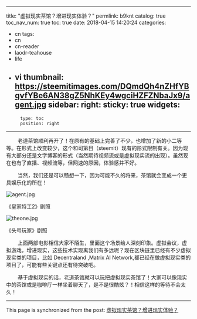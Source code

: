 
---
title: "虚拟现实茶馆？增进现实体验？"
permlink: b9knt
catalog: true
toc_nav_num: true
toc: true
date: 2018-04-15 14:20:24
categories:
- cn
tags:
- cn
- cn-reader
- laodr-teahouse
- life
- vi
thumbnail: https://steemitimages.com/DQmdQh4nZHfYBqvfYBe6AN38gZ5NhKEy4wgciHZFZNbaJx9/agent.jpg
sidebar:
    right:
        sticky: true
widgets:
    -
        type: toc
        position: right
---


&nbsp;&nbsp;&nbsp;&nbsp;&nbsp;&nbsp;&nbsp;&nbsp;老道茶馆顺利再开了！在原有的基础上完善了不少，也增加了新的小二等等。在形式上改变较少，这个和司第目（steemit）现有的形式限制有关。因为现有大部分还是文字博客的形式（当然期待视频流或是虚拟现实流的出现）。虽然现在也有了直播、视频流等，但网速的原因，体验感并不好。

&nbsp;&nbsp;&nbsp;&nbsp;&nbsp;&nbsp;&nbsp;&nbsp;当然，我们还是可以畅想一下，因为可能不久的将来，茶馆就会变成一个更具娱乐化的所在！

![agent.jpg](https://steemitimages.com/DQmdQh4nZHfYBqvfYBe6AN38gZ5NhKEy4wgciHZFZNbaJx9/agent.jpg)

《皇家特工2》剧照

![theone.jpg](https://steemitimages.com/DQmcgtSEGVynV4G8xER6TYnEEVAPF6EpxrtvUAUj4RAoaCN/theone.jpg)

《头号玩家》剧照

&nbsp;&nbsp;&nbsp;&nbsp;&nbsp;&nbsp;&nbsp;&nbsp;上面两部电影相信大家不陌生，里面这个场景给人深刻印象。虚拟会议，虚拟游戏，增进现实，这些技术实现离我们有多远呢？现在区块链里已经有不少虚拟现实类的项目，比如 Decentraland ,Matrix AI Network,都已经在做虚拟现实类的项目了，可能有些关键点还有待突破吧。

&nbsp;&nbsp;&nbsp;&nbsp;&nbsp;&nbsp;&nbsp;&nbsp;基于虚拟现实的话，老道茶馆就可以玩把虚拟现实茶馆了！大家可以像现实中的茶馆或是咖啡厅一样坐着聊天了，是不是很酷炫？！相信这样的等待不会太久！

- - -

This page is synchronized from the post: [虚拟现实茶馆？增进现实体验？](https://steemit.com/@lemooljiang/b9knt)
